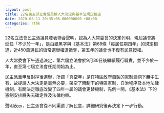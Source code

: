 ```yaml
---
layout: post
title: 22名民主派立會議員稱人大決定與基本法規定相違
date: 2020-08-11 20:35:06.000000000 +08:00
categories: rthk
---
```


22名立法會民主派議員發表聯合聲明，認為人大常委會的決定列明，現屆議會將延任「不少於一年」，是白紙黑字與《基本法》第69條「每屆任期四年」的規定相違，近450萬選民的恆常選舉權遭褫奪，第五年的議會也不復有民意授權。

人大常委會下午通過決定，第六屆立法會於9月30日後繼續履行職責，並不少於一年，直至第七屆立法會任期開始為止。

民主派重申反對押後選舉，所謂「真空年」是在特區政府自製的憲制漏洞下無中生有，故提請人大決定是毫無必要，架空了兩制下的特區憲制、自治程序及本地法律機制。有關決定徹底改變了四年一屆的議會更替機制，先例一開，《基本法》下的憲制安排將失去確定性及法律約束。

聲明表示，民主派會從不同渠道了解民意，詳細研究後再決定下一步行動。
